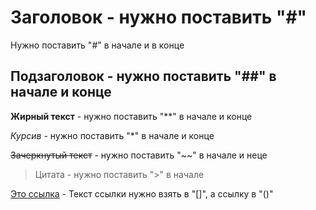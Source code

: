 # Заголовок  - нужно поставить "#"
Нyжно поставить "#" в начале и в конце
## Подзаголовок - нужно поставить "##" в начале и конце
**Жирный текст** - нужно поставить "**" в начале и конце

*Курсив* - нужно поставить "*" в начале и конце

~~Зачеркнутый текст~~ - нужно поставить "~~" в начале и неце

>Цитата - нужно поставить ">" в начале

[Это ссылка](https://texterra.ru/blog/ischerpyvayushchaya-shpargalka-po-sintaksisu-razmetki-markdown-na-zametku-avtoram-veb-razrabotchikam.html?ysclid=l6o58hitb0615709075) - Текст ссылки нужно взять в "[]", а ссылку в "()"